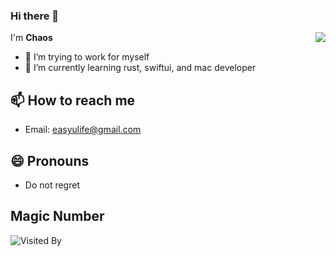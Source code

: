 ### Hi there 👋

<img align="right" src="https://github-readme-stats.vercel.app/api?username=ChaosTong&show_icons=true&icon_color=0366d6&text_color=24292e&bg_color=ffffff&hide_title=true" />

I'm **Chaos** 

- 🔭 I’m trying to work for myself
- 🌱 I’m currently learning rust, swiftui, and mac developer

## 📫 How to reach me
- Email: easyulife@gmail.com

## 😄 Pronouns
- Do not regret

## Magic Number

![Visited By](https://count.getloli.com/get/@ChaosTong?theme=gelbooru)
